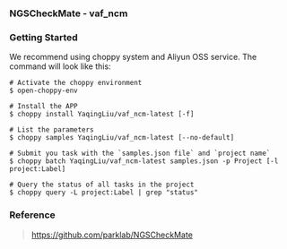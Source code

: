### NGSCheckMate - vaf_ncm

### Getting Started

We recommend using choppy system and Aliyun OSS service. The command will look like this:

```
# Activate the choppy environment
$ open-choppy-env

# Install the APP
$ choppy install YaqingLiu/vaf_ncm-latest [-f]

# List the parameters
$ choppy samples YaqingLiu/vaf_ncm-latest [--no-default]

# Submit you task with the `samples.json file` and `project name`
$ choppy batch YaqingLiu/vaf_ncm-latest samples.json -p Project [-l project:Label]

# Query the status of all tasks in the project
$ choppy query -L project:Label | grep "status"
```

### Reference
> https://github.com/parklab/NGSCheckMate
